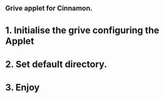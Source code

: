 ## Grive applet for Cinnamon.
# 1. Initialise the grive configuring the Applet
# 2. Set default directory.
# 3. Enjoy
